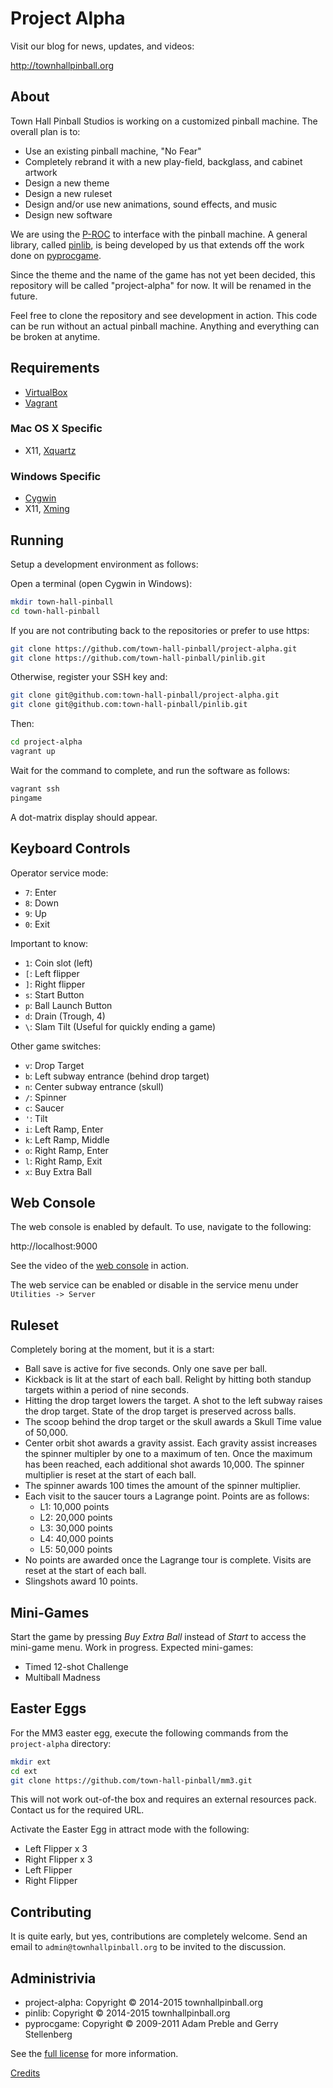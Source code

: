 # Project Alpha

Visit our blog for news, updates, and videos:

http://townhallpinball.org

## About

Town Hall Pinball Studios is working on a customized pinball machine. The
overall plan is to:

* Use an existing pinball machine, "No Fear"
* Completely rebrand it with a new play-field, backglass, and cabinet artwork
* Design a new theme
* Design a new ruleset
* Design and/or use new animations, sound effects, and music
* Design new software

We are using the [P-ROC](http://www.pinballcontrollers.com/index.php/products/p-roc)
to interface with the pinball machine. A general library, called
[pinlib](https://github.com/town-hall-pinball/pinlib), is being developed
by us that extends off the work done on
[pyprocgame](https://github.com/preble/pyprocgame).

Since the theme and the name of the game has not yet been decided,
this repository will be called "project-alpha" for now. It will be renamed
in the future.

Feel free to clone the repository and see development in action. This code
can be run without an actual pinball machine. Anything and everything can be
broken at anytime.

## Requirements

* [VirtualBox](https://www.virtualbox.org/)
* [Vagrant](https://www.vagrantup.com/)

### Mac OS X Specific

* X11, [Xquartz](http://xquartz.macosforge.org/trac/wiki)

### Windows Specific

* [Cygwin](https://www.cygwin.com)
* X11, [Xming](https://sourceforge.net/projects/xming/files/latest/download)

## Running

Setup a development environment as follows:

Open a terminal (open Cygwin in Windows):

```bash
mkdir town-hall-pinball
cd town-hall-pinball
```

If you are not contributing back to the repositories or prefer to use https:
```bash
git clone https://github.com/town-hall-pinball/project-alpha.git
git clone https://github.com/town-hall-pinball/pinlib.git
```

Otherwise, register your SSH key and:
```bash
git clone git@github.com:town-hall-pinball/project-alpha.git
git clone git@github.com:town-hall-pinball/pinlib.git
```

Then:
``` bash
cd project-alpha
vagrant up
```

Wait for the command to complete, and run the software as follows:

```bash
vagrant ssh
pingame
```

A dot-matrix display should appear.

## Keyboard Controls

Operator service mode:

* ``7``: Enter
* ``8``: Down
* ``9``: Up
* ``0``: Exit

Important to know:

* ``1``: Coin slot (left)
* ``[``: Left flipper
* ``]``: Right flipper
* ``s``: Start Button
* ``p``: Ball Launch Button
* ``d``: Drain (Trough, 4)
* ``\``: Slam Tilt (Useful for quickly ending a game)

Other game switches:

* ``v``: Drop Target
* ``b``: Left subway entrance (behind drop target)
* ``n``: Center subway entrance (skull)
* ``/``: Spinner
* ``c``: Saucer
* ``'``: Tilt
* ``i``: Left Ramp, Enter
* ``k``: Left Ramp, Middle
* ``o``: Right Ramp, Enter
* ``l``: Right Ramp, Exit
* ``x``: Buy Extra Ball

## Web Console

The web console is enabled by default. To use, navigate to the following:

http://localhost:9000

See the video of the
[web console](https://www.youtube.com/watch?v=--j8BTRcH3A)
in action.

The web service can be enabled or disable in the service menu under
``Utilities -> Server``

## Ruleset

Completely boring at the moment, but it is a start:

* Ball save is active for five seconds. Only one save per ball.
* Kickback is lit at the start of each ball. Relight by hitting both standup
targets within a period of nine seconds.
* Hitting the drop target lowers the target. A shot to the left subway raises
the drop target. State of the drop target is preserved across balls.
* The scoop behind the drop target or the skull awards a Skull Time
value of 50,000.
* Center orbit shot awards a gravity assist. Each gravity assist increases the
spinner multipler by one to a maximum of ten. Once the maximum has been
reached, each additional shot awards 10,000. The spinner multiplier is reset
at the start of each ball.
* The spinner awards 100 times the amount of the spinner multiplier.
* Each visit to the saucer tours a Lagrange point. Points are as follows:
  * L1: 10,000 points
  * L2: 20,000 points
  * L3: 30,000 points
  * L4: 40,000 points
  * L5: 50,000 points
* No points are awarded once the Lagrange tour is complete. Visits are reset at
the start of each ball.
* Slingshots award 10 points.


## Mini-Games

Start the game by pressing *Buy Extra Ball* instead of *Start* to access the
mini-game menu. Work in progress. Expected mini-games:

* Timed 12-shot Challenge
* Multiball Madness

## Easter Eggs

For the MM3 easter egg, execute the following commands from the `project-alpha`
directory:

```bash
mkdir ext
cd ext
git clone https://github.com/town-hall-pinball/mm3.git
```

This will not work out-of-the box and requires an external resources pack.
Contact us for the required URL.

Activate the Easter Egg in attract mode with the following:

* Left Flipper x 3
* Right Flipper x 3
* Left Flipper
* Right Flipper

## Contributing

It is quite early, but yes, contributions are completely welcome.
Send an email to `admin@townhallpinball.org` to be invited
to the discussion.

## Administrivia

* project-alpha: Copyright &copy; 2014-2015 townhallpinball.org
* pinlib: Copyright &copy; 2014-2015 townhallpinball.org
* pyprocgame: Copyright &copy; 2009-2011 Adam Preble and Gerry Stellenberg

See the [full license](LICENSE.md) for more information.

[Credits](CREDITS.md)
